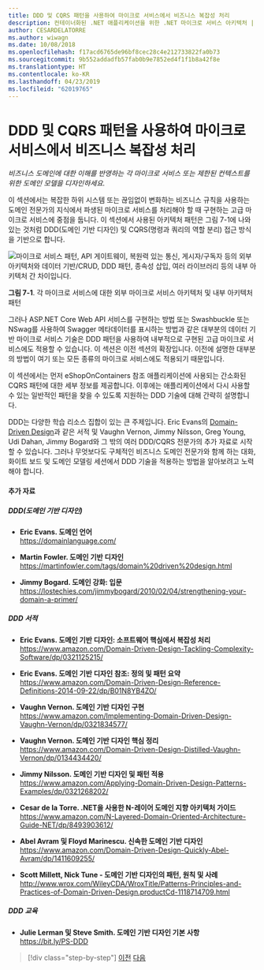 ```yaml
---
title: DDD 및 CQRS 패턴을 사용하여 마이크로 서비스에서 비즈니스 복잡성 처리
description: 컨테이너화된 .NET 애플리케이션을 위한 .NET 마이크로 서비스 아키텍처 | DDD 및 CQRS 패턴을 적용하여 복잡한 비즈니스 시나리오를 처리하는 방법 이해
author: CESARDELATORRE
ms.author: wiwagn
ms.date: 10/08/2018
ms.openlocfilehash: f17acd6765de96bf8cec28c4e212733822fa0b73
ms.sourcegitcommit: 9b552addadfb57fab0b9e7852ed4f1f1b8a42f8e
ms.translationtype: HT
ms.contentlocale: ko-KR
ms.lasthandoff: 04/23/2019
ms.locfileid: "62019765"
---
```

# <a name="tackle-business-complexity-in-a-microservice-with-ddd-and-cqrs-patterns"></a>DDD 및 CQRS 패턴을 사용하여 마이크로 서비스에서 비즈니스 복잡성 처리

*비즈니스 도메인에 대한 이해를 반영하는 각 마이크로 서비스 또는 제한된 컨텍스트를 위한 도메인 모델을 디자인하세요.*

이 섹션에서는 복잡한 하위 시스템 또는 끊임없이 변화하는 비즈니스 규칙을 사용하는 도메인 전문가의 지식에서 파생된 마이크로 서비스를 처리해야 할 때 구현하는 고급 마이크로 서비스에 중점을 둡니다. 이 섹션에서 사용된 아키텍처 패턴은 그림 7-1에 나와 있는 것처럼 DDD(도메인 기반 디자인) 및 CQRS(명령과 쿼리의 역할 분리) 접근 방식을 기반으로 합니다.

![마이크로 서비스 패턴, API 게이트웨이, 복원력 있는 통신, 게시자/구독자 등의 외부 아키텍처와 데이터 기반/CRUD, DDD 패턴, 종속성 삽입, 여러 라이브러리 등의 내부 아키텍처 간 차이입니다.](./media/image1.png)

**그림 7-1**. 각 마이크로 서비스에 대한 외부 마이크로 서비스 아키텍처 및 내부 아키텍처 패턴

그러나 ASP.NET Core Web API 서비스를 구현하는 방법 또는 Swashbuckle 또는 NSwag를 사용하여 Swagger 메타데이터를 표시하는 방법과 같은 대부분의 데이터 기반 마이크로 서비스 기술은 DDD 패턴을 사용하여 내부적으로 구현된 고급 마이크로 서비스에도 적용할 수 있습니다. 이 섹션은 이전 섹션의 확장입니다. 이전에 설명한 대부분의 방법이 여기 또는 모든 종류의 마이크로 서비스에도 적용되기 때문입니다.

이 섹션에서는 먼저 eShopOnContainers 참조 애플리케이션에 사용되는 간소화된 CQRS 패턴에 대한 세부 정보를 제공합니다. 이후에는 애플리케이션에서 다시 사용할 수 있는 일반적인 패턴을 찾을 수 있도록 지원하는 DDD 기술에 대해 간략히 설명합니다.

DDD는 다양한 학습 리소스 집합이 있는 큰 주제입니다. Eric Evans의 [Domain-Driven Design](https://domainlanguage.com/ddd/)과 같은 서적 및 Vaughn Vernon, Jimmy Nilsson, Greg Young, Udi Dahan, Jimmy Bogard와 그 밖의 여러 DDD/CQRS 전문가의 추가 자료로 시작할 수 있습니다. 그러나 무엇보다도 구체적인 비즈니스 도메인 전문가와 함께 하는 대화, 화이트 보드 및 도메인 모델링 세션에서 DDD 기술을 적용하는 방법을 알아보려고 노력해야 합니다.

#### <a name="additional-resources"></a>추가 자료

##### <a name="ddd-domain-driven-design"></a>DDD(도메인 기반 디자인)

- **Eric Evans. 도메인 언어** \
  <https://domainlanguage.com/>

- **Martin Fowler. 도메인 기반 디자인** \
  <https://martinfowler.com/tags/domain%20driven%20design.html>

- **Jimmy Bogard. 도메인 강화: 입문** \
  <https://lostechies.com/jimmybogard/2010/02/04/strengthening-your-domain-a-primer/>

##### <a name="ddd-books"></a>DDD 서적

- **Eric Evans. 도메인 기반 디자인: 소프트웨어 핵심에서 복잡성 처리** \
  <https://www.amazon.com/Domain-Driven-Design-Tackling-Complexity-Software/dp/0321125215/>

- **Eric Evans. 도메인 기반 디자인 참조: 정의 및 패턴 요약** \
  <https://www.amazon.com/Domain-Driven-Design-Reference-Definitions-2014-09-22/dp/B01N8YB4ZO/>

- **Vaughn Vernon. 도메인 기반 디자인 구현** \
  <https://www.amazon.com/Implementing-Domain-Driven-Design-Vaughn-Vernon/dp/0321834577/>

- **Vaughn Vernon. 도메인 기반 디자인 핵심 정리** \
  <https://www.amazon.com/Domain-Driven-Design-Distilled-Vaughn-Vernon/dp/0134434420/>

- **Jimmy Nilsson. 도메인 기반 디자인 및 패턴 적용** \
  <https://www.amazon.com/Applying-Domain-Driven-Design-Patterns-Examples/dp/0321268202/>

- **Cesar de la Torre. .NET을 사용한 N-레이어 도메인 지향 아키텍처 가이드** \
  <https://www.amazon.com/N-Layered-Domain-Oriented-Architecture-Guide-NET/dp/8493903612/>

- **Abel Avram 및 Floyd Marinescu. 신속한 도메인 기반 디자인** \
  <https://www.amazon.com/Domain-Driven-Design-Quickly-Abel-Avram/dp/1411609255/>

- **Scott Millett, Nick Tune - 도메인 기반 디자인의 패턴, 원칙 및 사례** \
  <http://www.wrox.com/WileyCDA/WroxTitle/Patterns-Principles-and-Practices-of-Domain-Driven-Design.productCd-1118714709.html>

##### <a name="ddd-training"></a>DDD 교육

- **Julie Lerman 및 Steve Smith. 도메인 기반 디자인 기본 사항** \
  <https://bit.ly/PS-DDD>

>[!div class="step-by-step"]
>[이전](../multi-container-microservice-net-applications/implement-api-gateways-with-ocelot.md)
>[다음](apply-simplified-microservice-cqrs-ddd-patterns.md)

